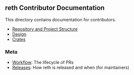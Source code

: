 ## reth Contributor Documentation

This directory contains documentation for contributors.

- [Repository and Project Structure](./repo)
- [Design](./design)
- [Crates](./crates)

### Meta

- [Workflow](./workflow.md): The lifecycle of PRs
- [Releases](./release.md): How reth is released and when (for maintainers)